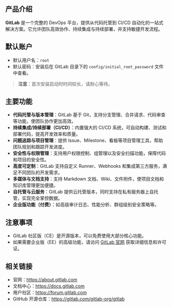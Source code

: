 ## 产品介绍

**GitLab** 是一个完整的 DevOps 平台，提供从代码托管到 CI/CD 自动化的一站式解决方案。它允许团队高效协作、持续集成与持续部署，并支持敏捷开发流程。

## 默认账户

- 默认用户名：`root`
- 默认密码：安装后在 GitLab 目录下的 `config/initial_root_password` 文件中查看。

> **注意**：首次安装启动时时间较长，请耐心等待。

## 主要功能

- **代码托管与版本管理**：GitLab 基于 Git，支持分支管理、合并请求、代码审查等功能，使团队协作更加高效。
- **持续集成/持续部署（CI/CD）**：内置强大的 CI/CD 系统，可自动构建、测试和部署代码，提高开发效率和质量。
- **问题追踪与项目管理**：提供 Issue、Milestone、看板等项目管理工具，帮助团队规划和跟踪开发进度。
- **安全性与权限管理**：支持用户权限控制、组管理以及安全扫描功能，保障代码和项目的安全性。
- **高度可定制**：GitLab 支持自定义 Runner、Webhooks 和集成第三方服务，满足不同团队的开发需求。
- **多媒体与文档支持**：支持 Markdown 文档、Wiki、文件附件，使项目文档和知识库管理更加便捷。
- **自托管与云服务**：GitLab 提供云托管版本，同时支持在私有服务器上自托管，实现完全掌控数据。
- **企业版功能（付费）**：如高级审计日志、性能分析、群组级别安全策略等。

## 注意事项

- GitLab 社区版（CE）是开源版本，可以免费使用大部分核心功能。
- 如果需要企业版（EE）的高级功能，请访问 [GitLab 官网](https://about.gitlab.com) 获取详细信息和许可证。

## 相关链接

- 官网：<https://about.gitlab.com>
- 文档中心：<https://docs.gitlab.com>
- 用户社区：<https://forum.gitlab.com>
- GitHub 开源仓库：<https://gitlab.com/gitlab-org/gitlab>
